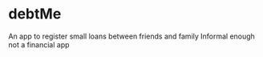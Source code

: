 # debtMe
An app to register small loans between friends and family Informal enough not a financial app
